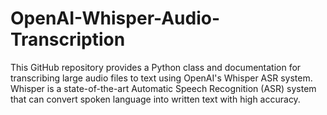 # OpenAI-Whisper-Audio-Transcription
This GitHub repository provides a Python class and documentation for transcribing large audio files to text using OpenAI's Whisper ASR system. Whisper is a state-of-the-art Automatic Speech Recognition (ASR) system that can convert spoken language into written text with high accuracy. 
